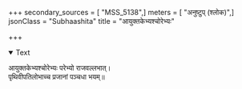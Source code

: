 +++
secondary_sources = [ "MSS_5138",]
meters = [ "अनुष्टुप् (श्लोक)",]
jsonClass = "Subhaashita"
title = "आयुक्तकेभ्यश्चोरेभ्यः"

+++

<details open><summary>Text</summary>

आयुक्तकेभ्यश्चोरेभ्यः परेभ्यो राजवल्लभात्।  
पृथिवीपतिलोभाच्च प्रजानां पञ्चधा भयम्॥
</details>
